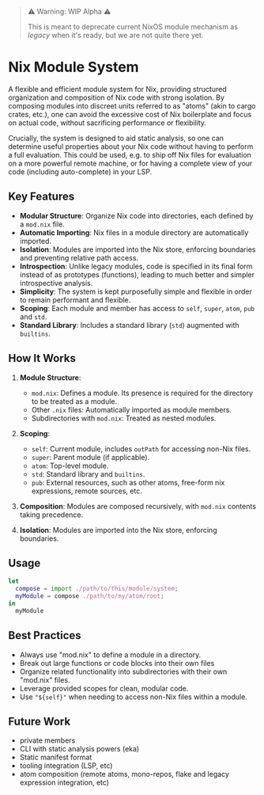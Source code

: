 > ⚠️ Warning: WIP Alpha ⚠️
>
> This is meant to deprecate current NixOS module mechanism as *legacy* when it's ready, but we are not quite there yet.

# Nix Module System

A flexible and efficient module system for Nix, providing structured organization and composition of Nix code with strong isolation. By composing modules into discreet units referred to as "atoms" (akin to cargo crates, etc.), one can avoid the excessive cost of Nix boilerplate and focus on actual code, without sacrificing performance or flexibility.

Crucially, the system is designed to aid static analysis, so one can determine useful properties about your Nix
code without having to perform a full evaluation. This could be used, e.g. to ship off Nix files for evaluation on a more powerful remote machine, or for having a complete view of your code (including auto-complete) in your LSP.

## Key Features

- **Modular Structure**: Organize Nix code into directories, each defined by a `mod.nix` file.
- **Automatic Importing**: Nix files in a module directory are automatically imported.
- **Isolation**: Modules are imported into the Nix store, enforcing boundaries and preventing relative path access.
- **Introspection**: Unlike legacy modules, code is specified in its final form instead of as prototypes (functions), leading to much better and simpler introspective analysis.
- **Simplicity**: The system is kept purposefully simple and flexible in order to remain performant and flexible.
- **Scoping**: Each module and member has access to `self`, `super`, `atom`, `pub` and `std`.
- **Standard Library**: Includes a standard library (`std`) augmented with `builtins`.

## How It Works

1. **Module Structure**:
   - `mod.nix`: Defines a module. Its presence is required for the directory to be treated as a module.
   - Other `.nix` files: Automatically imported as module members.
   - Subdirectories with `mod.nix`: Treated as nested modules.

2. **Scoping**:
   - `self`: Current module, includes `outPath` for accessing non-Nix files.
   - `super`: Parent module (if applicable).
   - `atom`: Top-level module.
   - `std`: Standard library and `builtins`.
   - `pub`: External resources, such as other atoms, free-form nix expressions, remote sources, etc.

3. **Composition**: Modules are composed recursively, with `mod.nix` contents taking precedence.

4. **Isolation**: Modules are imported into the Nix store, enforcing boundaries.

## Usage

```nix
let
  compose = import ./path/to/this/module/system;
  myModule = compose ./path/to/my/atom/root;
in
  myModule
```

## Best Practices

* Always use "mod.nix" to define a module in a directory.
* Break out large functions or code blocks into their own files
* Organize related functionality into subdirectories with their own "mod.nix" files.
* Leverage provided scopes for clean, modular code.
* Use `"${self}"` when needing to access non-Nix files within a module.

## Future Work

* private members
* CLI with static analysis powers (eka)
* Static manifest format
* tooling integration (LSP, etc)
* atom composition (remote atoms, mono-repos, flake and legacy expression integration, etc)
